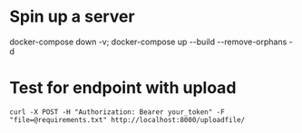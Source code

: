 

# Spin up a server
docker-compose down -v; docker-compose up --build --remove-orphans -d

# Test for endpoint with upload
`curl -X POST -H "Authorization: Bearer your_token" -F "file=@requirements.txt" http://localhost:8000/uploadfile/`